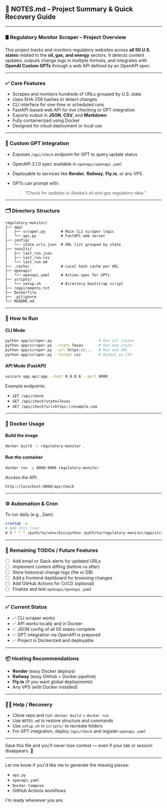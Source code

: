 ## 📝 NOTES.md – Project Summary & Quick Recovery Guide

---

### 🛢️ Regulatory Monitor Scraper – Project Overview

This project tracks and monitors regulatory websites across **all 50 U.S. states** related to the **oil, gas, and energy** sectors. It detects content updates, outputs change logs in multiple formats, and integrates with **OpenAI Custom GPTs** through a web API defined by an OpenAPI spec.

---

### ✅ Core Features

* Scrapes and monitors hundreds of URLs grouped by U.S. state
* Uses SHA-256 hashes to detect changes
* CLI interface for one-time or scheduled runs
* FastAPI-based web API for live checking or GPT integration
* Exports output in **JSON**, **CSV**, and **Markdown**
* Fully containerized using Docker
* Designed for cloud deployment or local use

---

### 🧠 Custom GPT Integration

* Exposes `/api/check` endpoint for GPT to query update status
* OpenAPI 3.1.0 spec available in `openapi/openapi.yaml`
* Deployable to services like **Render**, **Railway**, **Fly.io**, or any VPS
* GPTs can prompt with:

  > “Check for updates in Alaska’s oil and gas regulatory data.”

---

### 🗂️ Directory Structure

```
regulatory-monitor/
├── app/
│   ├── scraper.py       # Main CLI scraper logic
│   └── api.py           # FastAPI web server
├── config/
│   └── state_urls.json  # URL list grouped by state
├── results/
│   ├── last_run.json
│   ├── last_run.csv
│   └── last_run.md
├── .cache/              # Local hash cache per URL
├── openapi/
│   └── openapi.yaml     # Action spec for GPTs
├── scripts/
│   └── setup.sh         # Directory bootstrap script
├── requirements.txt
├── Dockerfile
├── .gitignore
└── README.md
```

---

### 🧪 How to Run

#### CLI Mode

```bash
python app/scraper.py                     # Run all states
python app/scraper.py --state Texas       # Run one state
python app/scraper.py --url https://...   # Run one URL
python app/scraper.py --format csv        # Output as CSV
```

#### API Mode (FastAPI)

```bash
uvicorn app.api:app --host 0.0.0.0 --port 8000
```

Example endpoints:

* `GET /api/check`
* `GET /api/check?state=Texas`
* `GET /api/check?url=https://example.com`

---

### 🐳 Docker Usage

#### Build the image

```bash
docker build -t regulatory-monitor .
```

#### Run the container

```bash
docker run -p 8000:8000 regulatory-monitor
```

Access the API:

```
http://localhost:8000/api/check
```

---

### ⚙️ Automation & Cron

To run daily (e.g., 2am):

```bash
crontab -e
# Add this line:
0 2 * * * /path/to/venv/bin/python /path/to/regulatory-monitor/app/scraper.py
```

---

### 📌 Remaining TODOs / Future Features

* [ ] Add email or Slack alerts for updated URLs
* [ ] Implement content diffing (before vs after)
* [ ] Store historical change logs (file or DB)
* [ ] Add a frontend dashboard for browsing changes
* [ ] Add GitHub Actions for CI/CD (optional)
* [ ] Finalize and test `openapi/openapi.yaml`

---

### ✅ Current Status

* ✅ CLI scraper works
* ✅ API works locally and in Docker
* ✅ JSON config of all 50 states complete
* ✅ GPT integration via OpenAPI is prepared
* ✅ Project is Dockerized and deployable

---

### 📦 Hosting Recommendations

* **Render** (easy Docker deploys)
* **Railway** (easy GitHub + Docker pipeline)
* **Fly.io** (if you want global deployments)
* Any VPS (with Docker installed)

---

### 🙋‍♀️ Help / Recovery

* Clone repo and run: `docker build` + `docker run`
* Use `NOTES.md` to restore structure and commands
* Use `setup.sh` in `scripts/` to recreate folders
* For GPT integration, deploy `/api/check` and register `openapi.yaml`

---

Save this file and you’ll never lose context — even if your tab or session disappears. 🚀

---

Let me know if you'd like me to generate the missing pieces:

* `api.py`
* `openapi.yaml`
* `Docker Compose`
* GitHub Actions workflows

I'm ready whenever you are.
